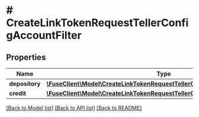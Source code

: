 # # CreateLinkTokenRequestTellerConfigAccountFilter

## Properties

Name | Type | Description | Notes
------------ | ------------- | ------------- | -------------
**depository** | [**\FuseClient\Model\CreateLinkTokenRequestTellerConfigAccountFilterDepository**](CreateLinkTokenRequestTellerConfigAccountFilterDepository.md) |  | [optional]
**credit** | [**\FuseClient\Model\CreateLinkTokenRequestTellerConfigAccountFilterCredit**](CreateLinkTokenRequestTellerConfigAccountFilterCredit.md) |  | [optional]

[[Back to Model list]](../../README.md#models) [[Back to API list]](../../README.md#endpoints) [[Back to README]](../../README.md)
